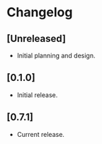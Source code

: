 # Changelog

## [Unreleased]

- Initial planning and design.

## [0.1.0]

- Initial release.

## [0.7.1]

- Current release.

